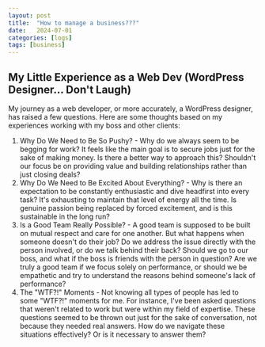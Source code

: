 ```yaml
---
layout: post
title:  "How to manage a business???"
date:   2024-07-01
categories: [logs]
tags: [business]
---
```


## My Little Experience as a Web Dev (WordPress Designer... Don't Laugh)

My journey as a web developer, or more accurately, a WordPress designer, has raised a few questions. Here are some thoughts based on my experiences working with my boss and other clients:

1. Why Do We Need to Be So Pushy? - Why do we always seem to be begging for work? It feels like the main goal is to secure jobs just for the sake of making money. Is there a better way to approach this? Shouldn't our focus be on providing value and building relationships rather than just closing deals?
2. Why Do We Need to Be Excited About Everything? - Why is there an expectation to be constantly enthusiastic and dive headfirst into every task? It's exhausting to maintain that level of energy all the time. Is genuine passion being replaced by forced excitement, and is this sustainable in the long run?
3. Is a Good Team Really Possible? - A good team is supposed to be built on mutual respect and care for one another. But what happens when someone doesn't do their job? Do we address the issue directly with the person involved, or do we talk behind their back? Should we go to our boss, and what if the boss is friends with the person in question? Are we truly a good team if we focus solely on performance, or should we be empathetic and try to understand the reasons behind someone's lack of performance?
4. The "WTF?!" Moments - Not knowing all types of people has led to some "WTF?!" moments for me. For instance, I've been asked questions that weren't related to work but were within my field of expertise. These questions seemed to be thrown out just for the sake of conversation, not because they needed real answers. How do we navigate these situations effectively? Or is it necessary to answer them?
